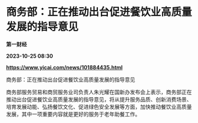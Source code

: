 # 商务部：正在推动出台促进餐饮业高质量发展的指导意见
**第一财经**

**2023-10-25 08:30**

**https://www.yicai.com/news/101884435.html**

商务部：正在推动出台促进餐饮业高质量发展的指导意见

商务部服务贸易和商贸服务业司负责人朱光耀在国新办发布会上表示，商务部正在推动出台促进餐饮业高质量发展的指导意见，将从提升服务品质、创新消费场景、培育发展动能、弘扬餐饮文化、促进绿色安全发展等方面，加快推动餐饮业高质量发展，其中一项重要内容就是更好的服务于老年助餐工作。
